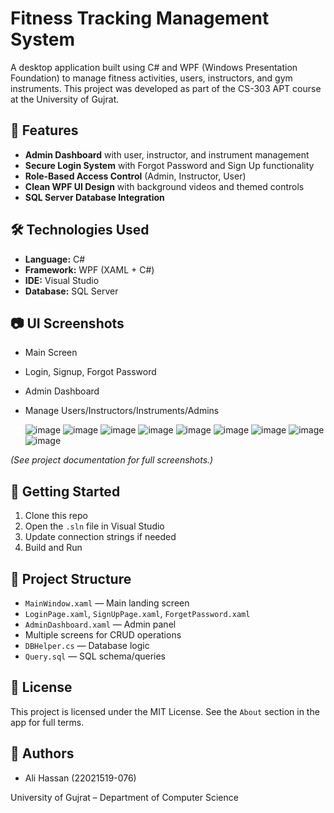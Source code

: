 # Fitness Tracking Management System

A desktop application built using C# and WPF (Windows Presentation Foundation) to manage fitness activities, users, instructors, and gym instruments. This project was developed as part of the CS-303 APT course at the University of Gujrat.

## 📌 Features

- **Admin Dashboard** with user, instructor, and instrument management
- **Secure Login System** with Forgot Password and Sign Up functionality
- **Role-Based Access Control** (Admin, Instructor, User)
- **Clean WPF UI Design** with background videos and themed controls
- **SQL Server Database Integration**

## 🛠 Technologies Used

- **Language:** C#
- **Framework:** WPF (XAML + C#)
- **IDE:** Visual Studio
- **Database:** SQL Server

## 📷 UI Screenshots

- Main Screen  
- Login, Signup, Forgot Password  
- Admin Dashboard  
- Manage Users/Instructors/Instruments/Admins

  ![image](https://github.com/user-attachments/assets/5df9a0d1-c747-457a-a82d-10e65d05e1b5)
  ![image](https://github.com/user-attachments/assets/ca70f8d6-bfa3-4898-8b51-71935ba4befd)
  ![image](https://github.com/user-attachments/assets/60b653d9-b5dc-4cab-8765-ffe487aa030b)
  ![image](https://github.com/user-attachments/assets/fbaf8036-6dab-43c8-8a84-c3253c54ff5f)
  ![image](https://github.com/user-attachments/assets/d6b7637a-d43e-4268-8d9d-4fbc5f9cb0d1)
  ![image](https://github.com/user-attachments/assets/f9a3578e-a00e-49cc-af57-355222ba6880)
  ![image](https://github.com/user-attachments/assets/de2cf7a3-41f3-469a-a242-6cc76bd2365f)
  ![image](https://github.com/user-attachments/assets/6800884e-a8bd-4176-ae03-6018d91e4118)
  ![image](https://github.com/user-attachments/assets/29831ad5-5c40-47a3-968d-445fdf0ee708)


*(See project documentation for full screenshots.)*

## 🚀 Getting Started

1. Clone this repo
2. Open the `.sln` file in Visual Studio
3. Update connection strings if needed
4. Build and Run

## 📂 Project Structure

- `MainWindow.xaml` — Main landing screen
- `LoginPage.xaml`, `SignUpPage.xaml`, `ForgetPassword.xaml`
- `AdminDashboard.xaml` — Admin panel
- Multiple screens for CRUD operations
- `DBHelper.cs` — Database logic
- `Query.sql` — SQL schema/queries

## 📄 License

This project is licensed under the MIT License. See the `About` section in the app for full terms.

## 👥 Authors

- Ali Hassan (22021519-076)

University of Gujrat – Department of Computer Science
